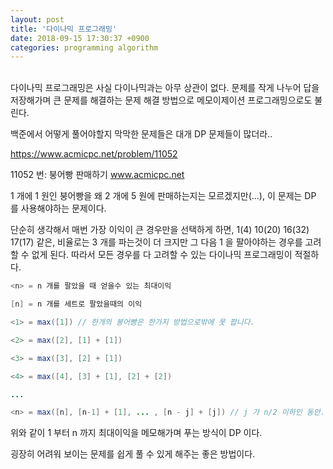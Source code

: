 ```yaml
---
layout: post
title: '다이나믹 프로그래밍'
date: 2018-09-15 17:30:37 +0900
categories: programming algorithm
---
```


<br>
다이나믹 프로그래밍은 사실 다이나믹과는 아무 상관이 없다. 문제를 작게 나누어 답을 저장해가며 큰 문제를 해결하는 문제 해결 방법으로 메모이제이션 프로그래밍으로도 불린다.

백준에서 어떻게 풀어야할지 막막한 문제들은 대개 DP 문제들이 많더라..

https://www.acmicpc.net/problem/11052

11052 번: 붕어빵 판매하기
www.acmicpc.net

1 개에 1 원인 붕어빵을 왜 2 개에 5 원에 판매하는지는 모르겠지만(...), 이 문제는 DP 를 사용해야하는 문제이다.

단순히 생각해서 매번 가장 이익이 큰 경우만을 선택하게 하면, 1(4) 10(20) 16(32) 17(17) 같은, 비율로는 3 개를 파는것이 더 크지만 그 다음 1 을 팔아야하는 경우를 고려할 수 없게 된다. 따라서 모든 경우를 다 고려할 수 있는 다이나믹 프로그래밍이 적절하다.

```java
<n> = n 개를 팔았을 때 얻을수 있는 최대이익

[n] = n 개를 세트로 팔았을때의 이익

<1> = max([1]) // 한개의 붕어빵은 한가지 방법으로밖에 못 팝니다.

<2> = max([2], [1] + [1])

<3> = max([3], [2] + [1])

<4> = max([4], [3] + [1], [2] + [2])

...

<n> = max([n], [n-1] + [1], ... , [n - j] + [j]) // j 가 n/2 이하인 동안.
```

위와 같이 1 부터 n 까지 최대이익을 메모해가며 푸는 방식이 DP 이다.

굉장히 어려워 보이는 문제를 쉽게 풀 수 있게 해주는 좋은 방법이다.
